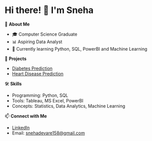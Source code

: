 # Hi there! 👋 I'm Sneha

🌟 **About Me**
- 🎓 Computer Science Graduate
- 📊 Aspiring Data Analyst
- 🌱 Currently learning Python, SQL, PowerBI and Machine Learning

💼 **Projects**
- [Diabetes Prediction]()
- [Heart Disease Prediction]()

🛠️ **Skills**
- Programming: Python, SQL
- Tools: Tableau, MS Excel, PowerBI
- Concepts: Statistics, Data Analytics, Machine Learning

📫 **Connect with Me**
- [LinkedIn](www.linkedin.com/in/sneha-devare-9124112b3)
- Email: snehadevare158@gmail.com



<!---
Sneha-Devare/Sneha-Devare is a ✨ special ✨ repository because its `README.md` (this file) appears on your GitHub profile.
You can click the Preview link to take a look at your changes.
--->
